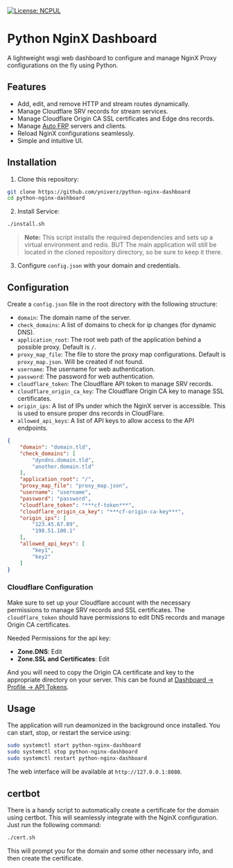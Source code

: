 [![License: NCPUL](https://img.shields.io/badge/license-NCPUL-blue.svg)](./LICENSE.md)

# Python NginX Dashboard

A lightweight wsgi web dashboard to configure and manage NginX Proxy configurations on the fly using Python.

## Features
- Add, edit, and remove HTTP and stream routes dynamically.
- Manage Cloudflare SRV records for stream services.
- Manage Cloudflare Origin CA SSL certificates and Edge dns records.
- Manage [Auto FRP](https://github.com/yniverz/auto-frp) servers and clients.
- Reload NginX configurations seamlessly.
- Simple and intuitive UI.

## Installation

1. Clone this repository:
```sh
git clone https://github.com/yniverz/python-nginx-dashboard
cd python-nginx-dashboard
```

2. Install Service:
```sh
./install.sh
```
>**Note:** This script installs the required dependencies and sets up a virtual environment and redis. BUT The main application will still be located in the cloned repository directory, so be sure to keep it there.

3. Configure `config.json` with your domain and credentials.

## Configuration

Create a `config.json` file in the root directory with the following structure:
- `domain`: The domain name of the server.
- `check_domains`: A list of domains to check for ip changes (for dynamic DNS).
- `application_root`: The root web path of the application behind a possible proxy. Default is `/`.
- `proxy_map_file`: The file to store the proxy map configurations. Default is `proxy_map.json`. Will be created if not found.
- `username`: The username for web authentication.
- `password`: The password for web authentication.
- `cloudflare_token`: The Cloudflare API token to manage SRV records.
- `cloudflare_origin_ca_key`: The Cloudflare Origin CA key to manage SSL certificates.
- `origin_ips`: A list of IPs under which the NginX server is accessible. This is used to ensure proper dns records in CloudFlare.
- `allowed_api_keys`: A list of API keys to allow access to the API endpoints.

```json
{
    "domain": "domain.tld",
    "check_domains": [
        "dyndns.domain.tld",
        "another.domain.tld"
    ],
    "application_root": "/",
    "proxy_map_file": "proxy_map.json",
    "username": "username",
    "password": "password",
    "cloudflare_token": "***cf-token***",
    "cloudflare_origin_ca_key": "***cf-origin-ca-key***",
    "origin_ips": [
        "123.45.67.89",
        "198.51.100.1"
    ],
    "allowed_api_keys": [
        "key1",
        "key2"
    ]
}
```

### Cloudflare Configuration
Make sure to set up your Cloudflare account with the necessary permissions to manage SRV records and SSL certificates. The `cloudflare_token` should have permissions to edit DNS records and manage Origin CA certificates.

Needed Permissions for the api key:
- **Zone.DNS**: Edit
- **Zone.SSL and Certificates**: Edit

And you will need to copy the Origin CA certificate and key to the appropriate directory on your server. This can be found at [Dashboard -> Profile -> API Tokens](https://dash.cloudflare.com/profile/api-tokens).

## Usage

The application will run deamonized in the background once installed. You can start, stop, or restart the service using:
```sh
sudo systemctl start python-nginx-dashboard
sudo systemctl stop python-nginx-dashboard
sudo systemctl restart python-nginx-dashboard
```

The web interface will be available at `http://127.0.0.1:8080`.


## certbot

There is a handy script to automatically create a certificate for the domain using certbot. This will seamlessly integrate with the NginX configuration. Just run the following command:
```sh
./cert.sh
```
This will prompt you for the domain and some other necessary info, and then create the certificate.